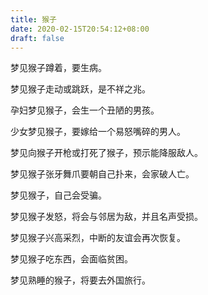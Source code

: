 ```yaml
---
title: 猴子
date: 2020-02-15T20:54:12+08:00
draft: false
---
```


梦见猴子蹲着，要生病。



梦见猴子走动或跳跃，是不祥之兆。



孕妇梦见猴子，会生一个丑陋的男孩。



少女梦见猴子，要嫁给一个易怒嘴碎的男人。



梦见向猴子开枪或打死了猴子，预示能降服敌人。



梦见猴子张牙舞爪要朝自己扑来，会家破人亡。



梦见猴子，自己会受骗。



梦见猴子发怒，将会与邻居为敌，并且名声受损。



梦见猴子兴高采烈，中断的友谊会再次恢复。



梦见猴子吃东西，会面临贫困。



梦见熟睡的猴子，将要去外国旅行。

